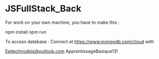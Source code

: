 # JSFullStack_Back

For work on your own machine, you have to make this :

npm install
npm run

To access database : 
Connect at https://www.mongodb.com/cloud with 

Epitechnodejs@outlook.com
ApprentissageBasique13!